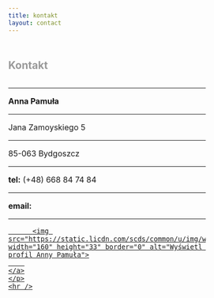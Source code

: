 ```yaml
---
title: kontakt
layout: contact
---
```

<h2 style="color: #999999; margin-top: 50px">Kontakt</h2>
<div style="float: left; width: 400px; font-size: 16px">
    <hr />
    <p><strong>Anna Pamuła</strong></p>
    <hr />
    <p>Jana Zamoyskiego 5</p>
    <hr />
    <p>85-063 Bydgoszcz</p>
    <hr />
    <p><strong>tel:</strong> (+48) 668 84 74 84</p>
    <hr />
    <p><strong>email:</strong>&nbsp; <a href="mailto:apamula@vp.pl">
        <script language="JavaScript">
        var username = " anna.pamula";
        var hostname = "outlook.com";
        var linktext = username + "@" + hostname ;
        document.write("<a href='" + "mail" + "to:" + username + "@" + hostname + "'>" + linktext + "</a>");
        </script>
    </a></p>
    <hr />
    <p>
        <a href="http://pl.linkedin.com/pub/anna-pamu%C5%82a/6a/498/519">
      
          <img src="https://static.licdn.com/scds/common/u/img/webpromo/btn_viewmy_160x33.png" width="160" height="33" border="0" alt="Wyświetl profil Anny Pamuła">
        
    </a>
    </p>
    <hr />
</div>

<div id="map_canvas"></div>
<!---<h3 style="color: #999999; float: left">Formularz kontaktowy</h3> -->
<!---
<div class="form-inline">
<form action="...">
    <input type="text" name="imie">
    <input type="email" name="email">
    <input type="tel" name="phone-number">
    <textarea name="wiadomosc">Twoja wiadomość</textarea>
</form>
</div>
action="http://forms.brace.io/pawelpwr@gmail.com" -->

